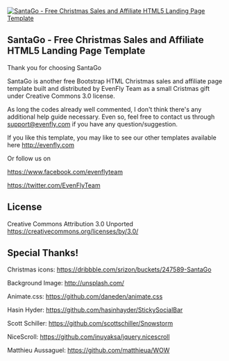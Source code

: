 <a href="http://creatrix.us/demo/santago/">
	<img src="https://d13yacurqjgara.cloudfront.net/users/149279/screenshots/1828193/santago-free_christmas_sales_and_affiliate_landing_page_template.jpg" alt="SantaGo - Free Christmas Sales and Affiliate HTML5 Landing Page Template">
</a>

SantaGo - Free Christmas Sales and Affiliate HTML5 Landing Page Template
-------------------

Thank you for choosing SantaGo

SantaGo is another free Bootstrap HTML Christmas sales and affiliate page template built and distributed by EvenFly Team as a small Cristmas gift under Creative Commons 3.0 license.

As long the codes already well commented, I don't think there's any additional help guide necessary. Even so, feel free to contact us through support@evenfly.com if you have any question/suggestion.

If you like this template, you may like to see our other templates available here http://evenfly.com

Or follow us on

https://www.facebook.com/evenflyteam

https://twitter.com/EvenFlyTeam


License
-------------------
Creative Commons Attribution 3.0 Unported https://creativecommons.org/licenses/by/3.0/


Special Thanks!
-------------------
Christmas icons: https://dribbble.com/srizon/buckets/247589-SantaGo

Background Image: http://unsplash.com/

Animate.css: https://github.com/daneden/animate.css

Hasin Hyder: https://github.com/hasinhayder/StickySocialBar

Scott Schiller: https://github.com/scottschiller/Snowstorm

NiceScroll: https://github.com/inuyaksa/jquery.nicescroll

Matthieu Aussaguel: https://github.com/matthieua/WOW
